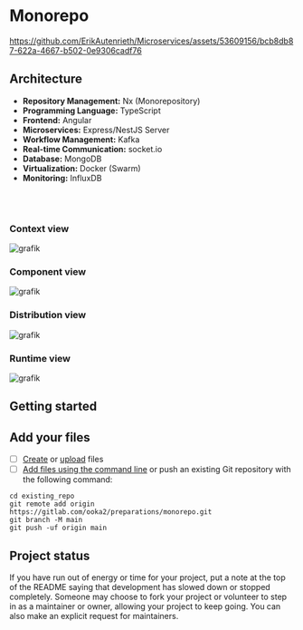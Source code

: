 # Monorepo


https://github.com/ErikAutenrieth/Microservices/assets/53609156/bcb8db87-622a-4667-b502-0e9306cadf76


## Architecture


- **Repository Management:** Nx (Monorepository)
- **Programming Language:** TypeScript
- **Frontend:** Angular
- **Microservices:** Express/NestJS Server
- **Workflow Management:** Kafka
- **Real-time Communication:** socket.io
- **Database:** MongoDB
- **Virtualization:** Docker (Swarm)
- **Monitoring:** InfluxDB

<br />
<br />

### Context view

![grafik](https://github.com/ErikAutenrieth/Microservices/assets/53609156/5f624de2-6a0b-4829-a5cb-f5e15f3246e1)



### Component view

![grafik](https://github.com/ErikAutenrieth/Microservices/assets/53609156/846ac830-567b-4558-8fc5-e72c940c81ef)



### Distribution view

![grafik](https://github.com/ErikAutenrieth/Microservices/assets/53609156/4e617e7b-e034-44da-a35a-e5d5d05c4f55)


### Runtime view

![grafik](https://github.com/ErikAutenrieth/Microservices/assets/53609156/4b8324f4-3a00-427d-b075-af44ad90416c)



## Getting started


## Add your files

- [ ] [Create](https://docs.gitlab.com/ee/user/project/repository/web_editor.html#create-a-file) or [upload](https://docs.gitlab.com/ee/user/project/repository/web_editor.html#upload-a-file) files
- [ ] [Add files using the command line](https://docs.gitlab.com/ee/gitlab-basics/add-file.html#add-a-file-using-the-command-line) or push an existing Git repository with the following command:

```
cd existing_repo
git remote add origin https://gitlab.com/ooka2/preparations/monorepo.git
git branch -M main
git push -uf origin main
```



## Project status

If you have run out of energy or time for your project, put a note at the top of the README saying that development has slowed down or stopped completely. Someone may choose to fork your project or volunteer to step in as a maintainer or owner, allowing your project to keep going. You can also make an explicit request for maintainers.

